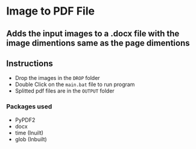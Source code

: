 # Image to PDF File

## Adds the input images to a .docx file with the image dimentions same as the page dimentions

## Instructions

- Drop the images in the `DROP` folder
- Double Click on the `main.bat` file to run program
- Splitted pdf files are in the `OUTPUT` folder

### Packages used

- PyPDF2
- docx
- time (Inuilt)
- glob (Inbuilt)
